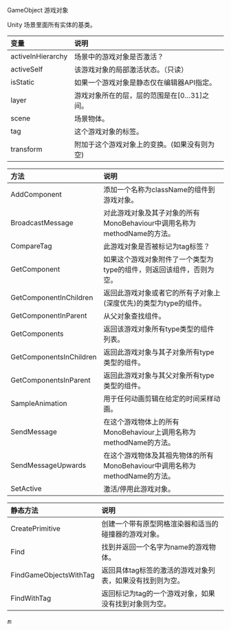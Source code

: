 GameObject 游戏对象

Unity 场景里面所有实体的基类。

|变量|说明|
|:--|:--|
|activeInHierarchy|场景中的游戏对象是否激活？|
|activeSelf|该游戏对象的局部激活状态。（只读）|
|isStatic|如果一个游戏对象是静态仅在编辑器API指定。|
|layer|游戏对象所在的层，层的范围是在[0…31]之间。|
|scene|场景物体。|
|tag|这个游戏对象的标签。|
|transform|附加于这个游戏对象上的变换。(如果没有则为空)|

|方法|说明|
|:--|:--|
|AddComponent|添加一个名称为className的组件到游戏对象。|
|BroadcastMessage|对此游戏对象及其子对象的所有MonoBehaviour中调用名称为methodName的方法。|
|CompareTag|此游戏对象是否被标记为tag标签？|
|GetComponent|如果这个游戏对象附件了一个类型为type的组件，则返回该组件，否则为空。|
|GetComponentInChildren|返回此游戏对象或者它的所有子对象上(深度优先)的类型为type的组件。|
|GetComponentInParent|从父对象查找组件。|
|GetComponents|返回该游戏对象所有type类型的组件列表。|
|GetComponentsInChildren|返回此游戏对象与其子对象所有type类型的组件。|
|GetComponentsInParent|返回此游戏对象与其父对象所有type类型的组件。|
|SampleAnimation|用于任何动画剪辑在给定的时间采样动画。|
|SendMessage|在这个游戏物体上的所有MonoBehaviour上调用名称为methodName的方法。|
|SendMessageUpwards|在这个游戏物体及其祖先物体的所有MonoBehaviour中调用名称为methodName的方法。|
|SetActive|激活/停用此游戏对象。|

|静态方法|说明|
|:--|:--|
|CreatePrimitive|创建一个带有原型网格渲染器和适当的碰撞器的游戏对象。|
|Find|找到并返回一个名字为name的游戏物体。|
|FindGameObjectsWithTag|返回具体tag标签的激活的游戏对象列表，如果没有找到则为空。|
|FindWithTag|返回标记为tag的一个游戏对象，如果没有找到对象则为空。|



🔚
